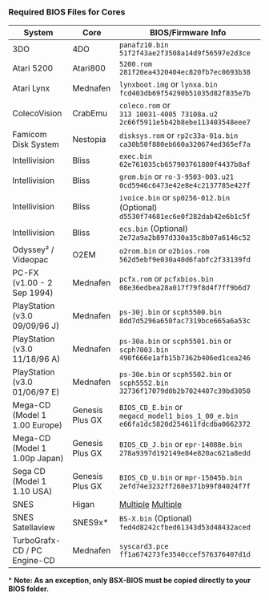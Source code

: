 ### Required BIOS Files for Cores

| System | Core | BIOS/Firmware Info |
| --- | --- | --- |
| 3DO | 4DO | `panafz10.bin` `51f2f43ae2f3508a14d9f56597e2d3ce` |
| Atari 5200 | Atari800 | `5200.rom` `281f20ea4320404ec820fb7ec0693b38` |
| Atari Lynx | Mednafen | `lynxboot.img` or `lynxa.bin` `fcd403db69f54290b51035d82f835e7b` |
| ColecoVision | CrabEmu | `coleco.rom` or <br>`313 10031-4005 73108a.u2` `2c66f5911e5b42b8ebe113403548eee7` |
| Famicom Disk System | Nestopia | `disksys.rom` or `rp2c33a-01a.bin` `ca30b50f880eb660a320674ed365ef7a` |
| Intellivision | Bliss | `exec.bin` `62e761035cb657903761800f4437b8af` |
| Intellivision | Bliss | `grom.bin` or `ro-3-9503-003.u21` `0cd5946c6473e42e8e4c2137785e427f` |
| Intellivision | Bliss | `ivoice.bin` or `sp0256-012.bin` (Optional) `d5530f74681ec6e0f282dab42e6b1c5f` |
| Intellivision | Bliss | `ecs.bin` (Optional) `2e72a9a2b897d330a35c8b07a6146c52` |
| Odyssey² / Videopac | O2EM | `o2rom.bin` or `o2bios.rom` `562d5ebf9e030a40d6fabfc2f33139fd` |
| PC-FX (v1.00 - 2 Sep 1994) | Mednafen | `pcfx.rom` or `pcfxbios.bin` `08e36edbea28a017f79f8d4f7ff9b6d7` |
| PlayStation (v3.0 09/09/96 J) | Mednafen | `ps-30j.bin` or `scph5500.bin` `8dd7d5296a650fac7319bce665a6a53c` |
| PlayStation (v3.0 11/18/96 A) | Mednafen | `ps-30a.bin` or `scph5501.bin` or `scph7003.bin` `490f666e1afb15b7362b406ed1cea246` |
| PlayStation (v3.0 01/06/97 E) | Mednafen | `ps-30e.bin` or `scph5502.bin` or `scph5552.bin` `32736f17079d0b2b7024407c39bd3050` |
| Mega-CD (Model 1 1.00 Europe) | Genesis Plus GX | `BIOS_CD_E.bin` or `megacd_model1_bios_1_00_e.bin` `e66fa1dc5820d254611fdcdba0662372` |
| Mega-CD (Model 1 1.00p Japan) | Genesis Plus GX | `BIOS_CD_J.bin` or `epr-14088e.bin` `278a9397d192149e84e820ac621a8edd` |
| Sega CD  (Model 1 1.10 USA) | Genesis Plus GX | `BIOS_CD_U.bin` or `mpr-15045b.bin` `2efd74e3232ff260e371b99f84024f7f` |
| SNES | Higan | [Multiple](https://github.com/OpenEmu/OpenEmu/wiki/User-guide:-BIOS-files#snes-chip-dumps-for-higan) [Multiple](https://github.com/OpenEmu/OpenEmu/wiki/User-guide:-BIOS-files#snes-chip-dumps-for-higan) |
| SNES Satellaview | SNES9x* | `BS-X.bin` (Optional) `fed4d8242cfbed61343d53d48432aced` |
| TurboGrafx-CD / PC Engine-CD | Mednafen | `syscard3.pce` `ff1a674273fe3540ccef576376407d1d` |

\* **Note: As an exception, only BSX-BIOS must be copied directly to your BIOS folder.**